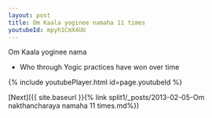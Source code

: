 ```yaml
---
layout: post
title: Om Kaala yoginee namaha 11 times
youtubeId: mpyh1CmX4UU
---
```

 
 
Om Kaala yoginee nama 
 
 -  Who through Yogic practices have won over time 
 
  
 
  
 
 
 
 
 
 


{% include youtubePlayer.html id=page.youtubeId %}
 
[Next]({{ site.baseurl }}{% link  split1/_posts/2013-02-05-Om nakthancharaya namaha 11 times.md%})
 
